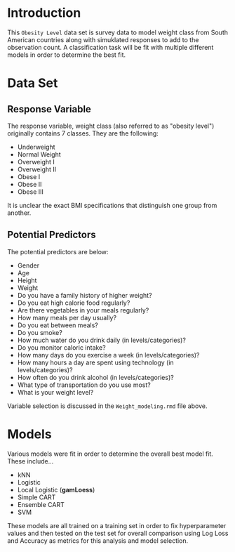 # Introduction

This `Obesity Level` data set is survey data to model weight class from South American countries along with simuklated responses to add to the observation count. A classification task will be fit with multiple different models in order to determine the best fit.

# Data Set

## Response Variable

The response variable, weight class (also referred to as "obesity level") originally contains 7 classes. They are the following:

* Underweight
* Normal Weight
* Overweight I
* Overweight II
* Obese I
* Obese II
* Obese III

It is unclear the exact BMI specifications that distinguish one group from another.

## Potential Predictors

The potential predictors are below:

* Gender
* Age
* Height
* Weight
* Do you have a family history of higher weight?
* Do you eat high calorie food regularly?
* Are there vegetables in your meals regularly?
* How many meals per day usually?
* Do you eat between meals?
* Do you smoke?
* How much water do you drink daily (in levels/categories)?
* Do you monitor caloric intake?
* How many days do you exercise a week (in levels/categories)?
* How many hours a day are spent using technology (in levels/categories)?
* How often do you drink alcohol (in levels/categories)?
* What type of transportation do you use most?
* What is your weight level?

Variable selection is discussed in the `Weight_modeling.rmd` file above.

# Models

Various models were fit in order to determine the overall best model fit. These include...

* kNN
* Logistic
* Local Logistic (**gamLoess**)
* Simple CART
* Ensemble CART
* SVM

These models are all trained on a training set in order to fix hyperparameter values and then tested on the test set for overall comparison using Log Loss and Accuracy as metrics for this analysis and model selection.

